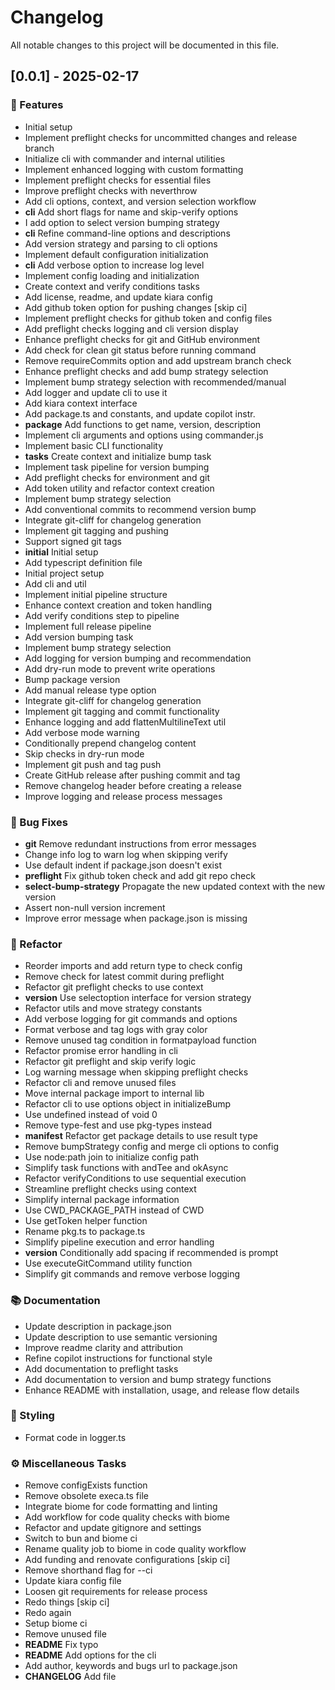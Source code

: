 # Changelog

All notable changes to this project will be documented in this file.

## [0.0.1] - 2025-02-17

### 🚀 Features

- Initial setup
- Implement preflight checks for uncommitted changes and release branch
- Initialize cli with commander and internal utilities
- Implement enhanced logging with custom formatting
- Implement preflight checks for essential files
- Improve preflight checks with neverthrow
- Add cli options, context, and version selection workflow
- **cli** Add short flags for name and skip-verify options
- I add option to select version bumping strategy
- **cli** Refine command-line options and descriptions
- Add version strategy and parsing to cli options
- Implement default configuration initialization
- **cli** Add verbose option to increase log level
- Implement config loading and initialization
- Create context and verify conditions tasks
- Add license, readme, and update kiara config
- Add github token option for pushing changes [skip ci]
- Implement preflight checks for github token and config files
- Add preflight checks logging and cli version display
- Enhance preflight checks for git and GitHub environment
- Add check for clean git status before running command
- Remove requireCommits option and add upstream branch check
- Enhance preflight checks and add bump strategy selection
- Implement bump strategy selection with recommended/manual
- Add logger and update cli to use it
- Add kiara context interface
- Add package.ts and constants, and update copilot instr.
- **package** Add functions to get name, version, description
- Implement cli arguments and options using commander.js
- Implement basic CLI functionality
- **tasks** Create context and initialize bump task
- Implement task pipeline for version bumping
- Add preflight checks for environment and git
- Add token utility and refactor context creation
- Implement bump strategy selection
- Add conventional commits to recommend version bump
- Integrate git-cliff for changelog generation
- Implement git tagging and pushing
- Support signed git tags
- **initial** Initial setup
- Add typescript definition file
- Initial project setup
- Add cli and util
- Implement initial pipeline structure
- Enhance context creation and token handling
- Add verify conditions step to pipeline
- Implement full release pipeline
- Add version bumping task
- Implement bump strategy selection
- Add logging for version bumping and recommendation
- Add dry-run mode to prevent write operations
- Bump package version
- Add manual release type option
- Integrate git-cliff for changelog generation
- Implement git tagging and commit functionality
- Enhance logging and add flattenMultilineText util
- Add verbose mode warning
- Conditionally prepend changelog content
- Skip checks in dry-run mode
- Implement git push and tag push
- Create GitHub release after pushing commit and tag
- Remove changelog header before creating a release
- Improve logging and release process messages

### 🐛 Bug Fixes

- **git** Remove redundant instructions from error messages
- Change info log to warn log when skipping verify
- Use default indent if package.json doesn't exist
- **preflight** Fix github token check and add git repo check
- **select-bump-strategy** Propagate the new updated context with the new version
- Assert non-null version increment
- Improve error message when package.json is missing

### 🚜 Refactor

- Reorder imports and add return type to check config
- Remove check for latest commit during preflight
- Refactor git preflight checks to use context
- **version** Use selectoption interface for version strategy
- Refactor utils and move strategy constants
- Add verbose logging for git commands and options
- Format verbose and tag logs with gray color
- Remove unused tag condition in formatpayload function
- Refactor promise error handling in cli
- Refactor git preflight and skip verify logic
- Log warning message when skipping preflight checks
- Refactor cli and remove unused files
- Move internal package import to internal lib
- Refactor cli to use options object in initializeBump
- Use undefined instead of void 0
- Remove type-fest and use pkg-types instead
- **manifest** Refactor get package details to use result type
- Remove bumpStrategy config and merge cli options to config
- Use node:path join to initialize config path
- Simplify task functions with andTee and okAsync
- Refactor verifyConditions to use sequential execution
- Streamline preflight checks using context
- Simplify internal package information
- Use CWD_PACKAGE_PATH instead of CWD
- Use getToken helper function
- Rename pkg.ts to package.ts
- Simplify pipeline execution and error handling
- **version** Conditionally add spacing if recommended is prompt
- Use executeGitCommand utility function
- Simplify git commands and remove verbose logging

### 📚 Documentation

- Update description in package.json
- Update description to use semantic versioning
- Improve readme clarity and attribution
- Refine copilot instructions for functional style
- Add documentation to preflight tasks
- Add documentation to version and bump strategy functions
- Enhance README with installation, usage, and release flow details

### 🎨 Styling

- Format code in logger.ts

### ⚙️ Miscellaneous Tasks

- Remove configExists function
- Remove obsolete execa.ts file
- Integrate biome for code formatting and linting
- Add workflow for code quality checks with biome
- Refactor and update gitignore and settings
- Switch to bun and biome ci
- Rename quality job to biome in code quality workflow
- Add funding and renovate configurations [skip ci]
- Remove shorthand flag for --ci
- Update kiara config file
- Loosen git requirements for release process
- Redo things [skip ci]
- Redo again
- Setup biome ci
- Remove unused file
- **README** Fix typo
- **README** Add options for the cli
- Add author, keywords and bugs url to package.json
- **CHANGELOG** Add file

